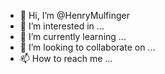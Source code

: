 - 👋 Hi, I’m @HenryMulfinger
- 👀 I’m interested in ...
- 🌱 I’m currently learning ...
- 💞️ I’m looking to collaborate on ...
- 📫 How to reach me ...

<!---
HenryMulfinger/HenryMulfinger is a ✨ special ✨ repository because its `README.md` (this file) appears on your GitHub profile.
You can click the Preview link to take a look at your changes.
--->
